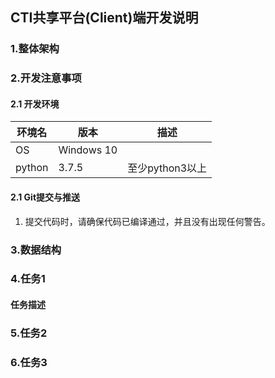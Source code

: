 ## CTI共享平台(Client)端开发说明
### 1.整体架构
### 2.开发注意事项
#### 2.1 开发环境
 环境名|版本|描述
 ---|---|---
 OS|Windows 10|
 python|3.7.5|至少python3以上
#### 2.1 Git提交与推送
 1. 提交代码时，请确保代码已编译通过，并且没有出现任何警告。
### 3.数据结构
### 4.任务1
#### 任务描述

### 5.任务2
### 6.任务3